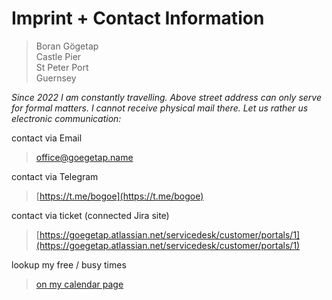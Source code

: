 # Imprint + Contact Information


> Boran Gögetap  
> Castle Pier  
> St Peter Port  
> Guernsey  

_Since 2022 I am constantly travelling. Above street address can only serve for formal matters. I cannot receive physical mail there. Let us rather us electronic communication:_

contact via Email

> [office@goegetap.name](mailto:office@goegetap.name)

contact via Telegram

> [https://t.me/bogoe](https://t.me/bogoe)


contact via ticket (connected Jira site)

> [https://goegetap.atlassian.net/servicedesk/customer/portals/1](https://goegetap.atlassian.net/servicedesk/customer/portals/1)


lookup my free / busy times

> [on my calendar page](/bogocal/)
